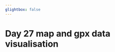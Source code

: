 ```yaml
---
glightbox: false
---
```


# Day 27 map and gpx data visualisation

<style> #map { width: auto; height: 400px; margin: 0;} </style>

<div id="map"></div>

<script> 
var mygpxurl = "/f3/assets/gpx/GPX27.gpx";
</script>

<script src="/f3/javascripts/mygpx.js"> </script>
